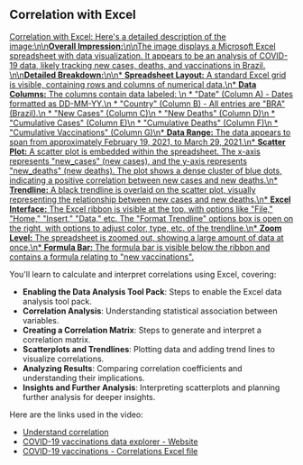 ## Correlation with Excel

[Correlation with Excel: Here\'s a detailed description of the image:\n\n**Overall Impression:**\n\nThe image displays a Microsoft Excel spreadsheet with data visualization. It appears to be an analysis of COVID-19 data, likely tracking new cases, deaths, and vaccinations in Brazil. \n\n**Detailed Breakdown:**\n\n* **Spreadsheet Layout:** A standard Excel grid is visible, containing rows and columns of numerical data.\n* **Data Columns:** The columns contain data labeled: \n * "Date" (Column A) - Dates formatted as DD-MM-YY.\n * "Country" (Column B) - All entries are "BRA" (Brazil).\n * "New Cases" (Column C)\n * "New Deaths" (Column D)\n * "Cumulative Cases" (Column E)\n * "Cumulative Deaths" (Column F)\n * "Cumulative Vaccinations" (Column G)\n* **Data Range:** The data appears to span from approximately February 19, 2021, to March 29, 2021.\n* **Scatter Plot:** A scatter plot is embedded within the spreadsheet. The x-axis represents "new_cases" (new cases), and the y-axis represents "new_deaths" (new deaths). The plot shows a dense cluster of blue dots, indicating a positive correlation between new cases and new deaths.\n* **Trendline:** A black trendline is overlaid on the scatter plot, visually representing the relationship between new cases and new deaths.\n* **Excel Interface:** The Excel ribbon is visible at the top, with options like "File," "Home," "Insert," "Data," etc. The "Format Trendline" options box is open on the right, with options to adjust color, type, etc. of the trendline.\n* **Zoom Level:** The spreadsheet is zoomed out, showing a large amount of data at once.\n* **Formula Bar:** The formula bar is visible below the ribbon and contains a formula relating to "new vaccinations".](https://youtu.be_lXHCyhO7DmY)

You'll learn to calculate and interpret correlations using Excel, covering:

- **Enabling the Data Analysis Tool Pack**: Steps to enable the Excel data analysis tool pack.
- **Correlation Analysis**: Understanding statistical association between variables.
- **Creating a Correlation Matrix**: Steps to generate and interpret a correlation matrix.
- **Scatterplots and Trendlines**: Plotting data and adding trend lines to visualize correlations.
- **Analyzing Results**: Comparing correlation coefficients and understanding their implications.
- **Insights and Further Analysis**: Interpreting scatterplots and planning further analysis for deeper insights.

Here are the links used in the video:

- [Understand correlation](https://www.khanacademy.org/math/ap-statistics/bivariate-data-ap/correlation-coefficient-r/v/correlation-coefficient-intuition-examples)
- [COVID-19 vaccinations data explorer - Website](https://ourworldindata.org/covid-vaccinations?country=OWID_WRL)
- [COVID-19 vaccinations - Correlations Excel file](https://docs.google.com/spreadsheets/d/1_vQF2i5ubKmHQMBqoTwsu6AlevWsQtTD/view#gid=790744269)
